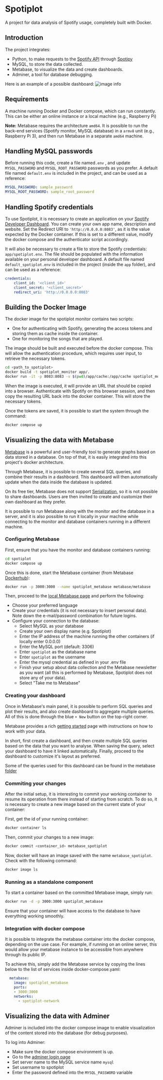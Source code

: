 # Spotiplot

A project for data analysis of Spotify usage, completely built with Docker.

## Introduction

The project integrates:

- Python, to make requests to the [Spotify API](https://developer.spotify.com/documentation/web-api) through [Spotipy](https://spotipy.readthedocs.io/)
- MySQL, to store the data collected.
- Metabase, to visualize the data and create dashboards.
- Adminer, a tool for database debugging.

Here is an example of a possible dashboard:
![image info](./docs/dashboard_example.png)

## Requirements

A machine running Docker and Docker compose, which can run constantly. This can be either an online instance or a local machine (e.g., Raspberry Pi)

**Note:** Metabase requires the architecture `amd64`. It is possible to run the back-end services (Spotify monitor, MySQL database) in a `armv8` unit (e.g., Raspberry Pi 3), and then run Metabase in a separate `amd64` machine.

## Handling MySQL passwords

Before running this code, create a file named`.env` , and update `MYSQL_PASSWORD` and `MYSQL_ROOT_PASSWORD` passwords as you prefer. A default file named `default.env` is included in the project, and can be used as a reference:

```yaml
MYSQL_PASSWORD: sample_password
MYSQL_ROOT_PASSWORD: sample_root_password
```

## Handling Spotify credentials

To use Spotiplot, it is necessary to create an application on your [Spotify Developer Dashboard](https://developer.spotify.com/dashboard). You can create your own app name, description and website. Set the Redirect URI to `'http://0.0.0.0:8083'`, as it is the value expected by the Docker container. If this is set to a different value, modify the docker compose and the authenticator script accordingly.

It will also be necessary to create a file to store the Spotify credentials: `app/spotiplot.env`. The file should be populated with the information available on your personal developer dashboard. A default file named `default_spotiplot.env` is included in the project (inside the `app` folder), and can be used as a reference:

```yaml
credentials:
    client_id: '<client_id>' 
    client_secret: '<client_secret>' 
    redirect_uri: 'http://0.0.0.0:8083'
```

## Building the Docker Image

The docker image for the spotiplot monitor contains two scripts:

- One for authenticating with Spotify, generating the access tokens and storing them as cache inside the container.
- One for monitoring the songs that are played.

The image should be built and executed before the docker compose. This will allow the authentication procedure, which requires user input, to retrieve the necessary tokens.

```sh
cd <path_to_spotiplot>
docker build -t spotiplot_monitor app/.
docker run -it -p 8083:8083 -v $(pwd)/app/cache:/app/cache spotiplot_monitor
```

When the image is executed, it will provide an URL that should be copied into a browser. Authenticate with Spotify on this browser session, and then copy the resulting URL back into the docker container. This will store the necessary tokens.

Once the tokens are saved, it is possible to start the system through the command:

```sh
docker compose up
```

## Visualizing the data with Metabase

[Metabase](https://www.metabase.com/) is a powerful and user-friendly tool to generate graphs based on data stored in a database. On top of that, it is easily integrated into this project's docker architecture.

Through Metabase, it is possible to create several SQL queries, and combine their results in a dashboard. This dashboard will then automatically update when the data inside the database is updated.

On its free tier, Metabase does not support [Serialization](https://www.metabase.com/docs/latest/installation-and-operation/serialization), so it is not possible to share dashboards. Users are then invited to create and customize their own dashboard as they prefer.

It is possible to run Metabase along with the monitor and the database in a server, and it is also possible to run it locally in your machine while connecting to the monitor and database containers running in a different machine.

### Configuring Metabase

First, ensure that you have the monitor and database containers running:

```sh
cd spotiplot
docker compose up
```

Once this is done, start the Metabase container (from Metabase [Dockerhub](https://hub.docker.com/r/metabase/metabase/tags)):

```sh
docker run -p 3000:3000 --name spotiplot_metabase metabase/metabase
```

Then, proceed to the [local Metabase page](http://0.0.0.0:3000) and perform the following:

- Choose your preferred language
- Create your credentials (it is not necessary to insert personal data). Note down the e-mail/password combination for future logins.
- Configure your connection to the database:
  - Select MySQL as your database
  - Create your own display name  (e.g. Spotiplot)
  - Enter the IP address of the machine running the other containers (if locally enter 0.0.0.0)
  - Enter the MySQL port (default: 3306)
  - Enter `spotiplot` as the database name
  - Enter `spotiplot` as the username
  - Enter the mysql credential as defined in your .env file
  - Finish your setup about data collection and the Metabase newsletter as you want (all this is performed by Metabase, Spotiplot does not store any of your data).
  - Select "Take me to Metabase"

### Creating your dashboard

Once in Metabase's main panel, it is possible to perform SQL queries and plot their results, and also create dashboard to aggregate multiple queries. All of this is done through the blue `+ New` button on the top-right corner.

Metabase provides a rich [getting started](https://www.metabase.com/learn/getting-started/introduction) page with instructions on how to work with your data.

In short, first create a dashboard, and then create multiple SQL queries based on the data that you want to analyse. When saving the query, select your dashboard to have it linked automatically. Finally, proceed to the dashboard to customize it's layout as preferred.

Some of the queries used for this dashboard can be found in the metabase [folder](./metabase)

### Commiting your changes

After the initial setup, it is interesting to commit your working container to resume its operation from there instead of starting from scratch. To do so, it is necessary to create a new image based on the current state of your container:

First, get the id of your running container:

```sh
docker container ls
```

Then, commit your changes to a new image:

```sh
docker commit <container_id> metabase_spotiplot
```

Now, docker will have an image saved with the name `metabase_spotiplot`. Check with the following command:

```sh
docker image ls
```

### Running as a standalone component

To start a container based on the committed Metabase image, simply run:

```sh
docker run -d -p 3000:3000 spotiplot_metabase
```

Ensure that your container will have access to the database to have everything working smoothly.

### Integration with docker compose

It is possible to integrate the metabase container into the docker compose, depending on the use case. For example, if running on an online server, this would allow your metabase instance to be accessible from anywhere through its public IP.

To achieve this, simply add the Metabase service by copying the lines below to the list of services inside docker-compose.yaml:

```yaml
  metabase:
    image: spotiplot_metabase
    ports:
    - 3000:3000
    networks:
      - spotiplot-network
```

## Visualizing the data with Adminer

Adminer is included into the docker compose image to enable visualization of the content stored into the database (for debug purposes).

To log into Adminer:

- Make sure the docker compose environment is up.
- Go to the [adminer login page](http://<host_ip>:9090)
- Set server name to the MySQL service name `mysql`
- Set username to spotiplot
- Enter the password defined into the `MYSQL_PASSWORD` variable
